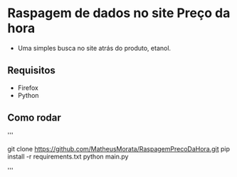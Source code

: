 # Raspagem de dados no site Preço da hora

- Uma simples busca no site atrás do produto, etanol.

## Requisitos

- Firefox 
- Python


## Como rodar 



'''

git clone https://github.com/MatheusMorata/RaspagemPrecoDaHora.git
pip install -r requirements.txt
python main.py


'''
